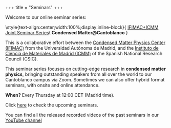 +++
title = "Seminars"
+++

Welcome to our online seminar series:

\style{text-align:center;width:100%;display:inline-block}{
[IFIMAC+ICMM Joint Seminar Series](https://sites.google.com/view/ifimac-icmm-joint-seminars)\\
**Condensed Matter@Cantoblanco**
}

This is a collaborative effort between the [Condensed Matter Physics Center (IFIMAC)](https://www.ifimac.uam.es/) from the Universidad Autónoma de Madrid, and the [Instituto de Ciencia de Materiales de Madrid (ICMM)](https://www.icmm.csic.es) of the Spanish National Research Council (CSIC).

This seminar series focuses on cutting-edge research in **condensed matter physics**, bringing outstanding speakers from all over the world to our Cantoblanco campus via Zoom. Sometimes we can also offer hybrid format seminars, with onsite and online attendance.

**When?** Every Thursday at 12:00 CET (Madrid time).

Click [here](https://sites.google.com/view/ifimac-icmm-joint-seminars/upcoming-seminars) to check the upcoming seminars.

You can find all the released recorded videos of the past seminars in our [YouTube channel](https://www.youtube.com/channel/UCeT3dTDOqhr1qSVyOZImuew)